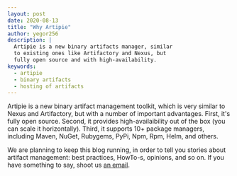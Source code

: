 ```yaml
---
layout: post
date: 2020-08-13
title: "Why Artipie"
author: yegor256
description: |
  Artipie is a new binary artifacts manager, similar
  to existing ones like Artifactory and Nexus, but
  fully open source and with high-availability.
keywords:
  - artipie
  - binary artifacts
  - hosting of artifacts
---
```


Artipie is a new binary artifact management toolkit, which is
very similar to Nexus and Artifactory, but with a number of important
advantages. First, it's fully open source. Second, it provides
high-availaibility out of the box (you can scale it horizontally).
Third, it supports 10+ package managers, including Maven, NuGet,
Rubygems, PyPi, Npm, Rpm, Helm, and others.

<!--more-->

We are planning to keep this blog running, in order to tell you
stories about artifact management: best practices, HowTo-s, opinions,
and so on. If you have something to say, shoot us
[an email](mailto:team@artipie.com).